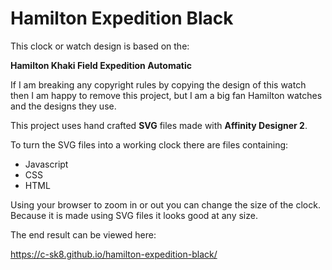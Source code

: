 # Hamilton Expedition Black

This clock or watch design is based on the:

**Hamilton Khaki Field Expedition Automatic**

If I am breaking any copyright rules by copying the design of this watch then I am happy to remove
this project, but I am a big fan Hamilton watches and the designs they use.

This project uses hand crafted **SVG** files made with **Affinity Designer 2**.

To turn the SVG files into a working clock there are files containing:
- Javascript
- CSS
- HTML

Using your browser to zoom in or out you can change the size of the clock.
Because it is made using SVG files it looks good at any size.

The end result can be viewed here:

https://c-sk8.github.io/hamilton-expedition-black/
